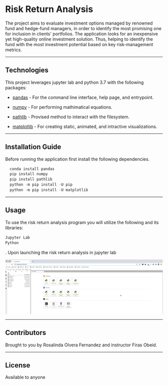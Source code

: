 # Risk Return Analysis

The project aims to evaluate investment options managed by renowned fund and hedge-fund managers, in order to identify the most promising one for inclusion in clients' portfolios. The application looks for an inexpensive yet high-quality online investment solution. Thus, helping to identify the fund with the most investment potential based on key risk-management metrics.





---

## Technologies

This project leverages jupyter lab and python 3.7 with the following packages:

* [pandas](https://github.com/google/python-fire) - For the command line interface, help page, and entrypoint.

* [numpy](https://numpy.org/install/) - For performing mathimatical equations.

* [pathlib](https://docs.python.org/3/library/pathlib.html) - Provised method to interact with the filesystem.

* [matplotlib](https://matplotlib.org/stable/users/installing/index.html) - For creating static, animated, and intractive visualizations.

---

## Installation Guide

Before running the application first install the following dependencies.

```python
  conda install pandas
  pip install numpy
  pip install pathlib
  python -m pip install -U pip
  python -m pip install -U matplotlib
```

---

## Usage

To use the risk return analysis program you will utilize the following and its libraries:

```python
Jupyter Lab
Python
```
.
Upon launching the risk return analysis in jupyter lab

![Risk Return Analisys Prompts](images/jupyter_lab.png)


---

## Contributors

Brought to you by Rosalinda Olvera Fernandez and instructor Firas Obeid.

---

## License

Available to anyone
